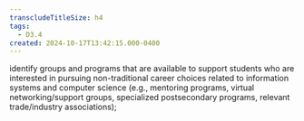 ```yaml
---
transcludeTitleSize: h4
tags:
  - D3.4
created: 2024-10-17T13:42:15.000-0400
---
```

identify groups and programs that are available to support students who are interested in pursuing non-traditional career choices related to information systems and computer science (e.g., mentoring programs, virtual networking/support groups, specialized postsecondary programs, relevant trade/industry associations);